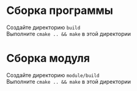 # Сборка программы  
Создайте директорию `build`  
Выполните `cmake .. && make` в этой директории
# Сборка модуля  
Создайте директорию `module/build`  
Выполните `cmake .. && make` в этой директории
